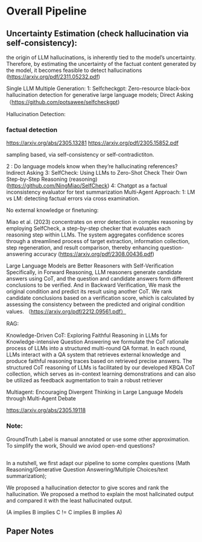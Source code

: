 # Overall Pipeline

## Uncertainty Estimation (check hallucination via self-consistency):
the origin of LLM hallucinations, is inherently tied to the model’s uncertainty. Therefore, by estimating the uncertainty of the factuat content generated by the model, it becomes feasible to detect hallucinations (https://arxiv.org/pdf/2311.05232.pdf)

Single LLM Multiple Generation:
1: Selfcheckgpt: Zero-resource black-box hallucination detection for generative large language
models; Direct Asking （https://github.com/potsawee/selfcheckgpt)


Hallucination Detection:

### factual detection
https://arxiv.org/abs/2305.13281
https://arxiv.org/pdf/2305.15852.pdf

sampling based, via self-consistency or self-contradictiton.

2 : Do language models know when they’re hallucinating references? Indirect Asking
3: SelfCheck: Using LLMs to Zero-Shot Check Their Own Step-by-Step Reasoning (reasoning) (https://github.com/NingMiao/SelfCheck)
4:  Chatgpt as a factual inconsistency evaluator for text summarization
Multi-Agent Approach:
1: LM vs LM: detecting factual errors via cross examination. 

No external knowledge or finetuning:

Miao et al. (2023) concentrates on error detection in complex reasoning by employing SelfCheck, a step-by-step
checker that evaluates each reasoning step
within LLMs. The system aggregates confidence scores through a streamlined process of
target extraction, information collection, step
regeneration, and result comparison, thereby
enhancing question-answering accuracy (https://arxiv.org/pdf/2308.00436.pdf)

Large Language Models are Better Reasoners with Self-Verification 
Specifically, in Forward Reasoning, LLM reasoners generate candidate answers using CoT, and the
question and candidate answers form different conclusions to be verified. And in Backward Verification, We mask the original condition and predict
its result using another CoT. We rank candidate
conclusions based on a verification score, which
is calculated by assessing the consistency between
the predicted and original condition values. （https://arxiv.org/pdf/2212.09561.pdf）

RAG:

Knowledge-Driven CoT: Exploring Faithful Reasoning in LLMs for
Knowledge-intensive Question Answering
we formulate the CoT rationale process of LLMs into a structured multi-round QA format. In each round, LLMs interact with a QA system that retrieves external knowledge and
produce faithful reasoning traces based on retrieved precise
answers. The structured CoT reasoning of LLMs is facilitated by our developed KBQA CoT collection, which serves
as in-context learning demonstrations and can also be utilized as feedback augmentation to train a robust retriever

Multiagent:
Encouraging Divergent Thinking in Large Language Models through Multi-Agent Debate 


https://arxiv.org/abs/2305.19118







### Note:
GroundTruth Label is manual annotated or use some other approximation. To simplify the work, Should we aviod open-end questions?

## 
In a nutshell, we first adapt our pipeline to some complex questions (Math Reasoning/Generative Question Answering/Multiple Choices/text summarization);    


We proposed a hallucination detector to give scores and rank the hallucination.
We proposed a method to explain the most hallcinated output and compared it with the least hallucinated output.


(A implies B implies C != C implies B implies A)


## Paper Notes








